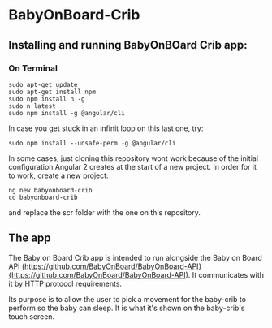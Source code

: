 # BabyOnBoard-Crib

## Installing and running BabyOnBOard Crib app:

### On Terminal

````
sudo apt-get update 
sudo apt-get install npm
sudo npm install n -g 
sudo n latest
sudo npm install -g @angular/cli 
````

In case you get stuck in an infinit loop on this last one, try: 

````
sudo npm install --unsafe-perm -g @angular/cli
````

In some cases, just cloning this repository wont work because of the initial configuration Angular 2 creates at the start of a new project. 
In order for it to work, create a new project:

````
ng new babyonboard-crib
cd babyonboard-crib
````

and replace the scr folder with the one on this repository. 

## The app

The Baby on Board Crib app is intended to run alongside the Baby on Board API (https://github.com/BabyOnBoard/BabyOnBoard-API}{https://github.com/BabyOnBoard/BabyOnBoard-API). It communicates with it by HTTP protocol requirements. 

Its purpose is to  allow the user to pick a movement for the baby-crib to perform so the baby can sleep. It is what it's shown on the baby-crib's touch screen.
